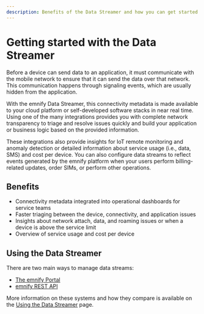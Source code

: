 ```yaml
---
description: Benefits of the Data Streamer and how you can get started.
---
```


# Getting started with the Data Streamer

Before a device can send data to an application, it must communicate with the mobile network to ensure that it can send the data over that network. 
This communication happens through signaling events, which are usually hidden from the application.

With the emnify Data Streamer, this connectivity metadata is made available to your cloud platform or self-developed software stacks in near real time. 
Using one of the many integrations provides you with complete network transparency to triage and resolve issues quickly and build your application or business logic based on the provided information.

These integrations also provide insights for IoT remote monitoring and anomaly detection or detailed information about service usage (i.e., data, SMS) and cost per device. 
You can also configure data streams to reflect events generated by the emnify platform when your users perform billing-related updates, order SIMs, or perform other operations.

## Benefits

- Connectivity metadata integrated into operational dashboards for service teams
- Faster triaging between the device, connectivity, and application issues
- Insights about network attach, data, and roaming issues or when a device is above the service limit
- Overview of service usage and cost per device

## Using the Data Streamer

There are two main ways to manage data streams:

- [The emnify Portal](usage#data-streamer-in-the-portal)
- [emnify REST API](usage#data-streamer-api) 

More information on these systems and how they compare is available on the [Using the Data Streamer](usage) page.
